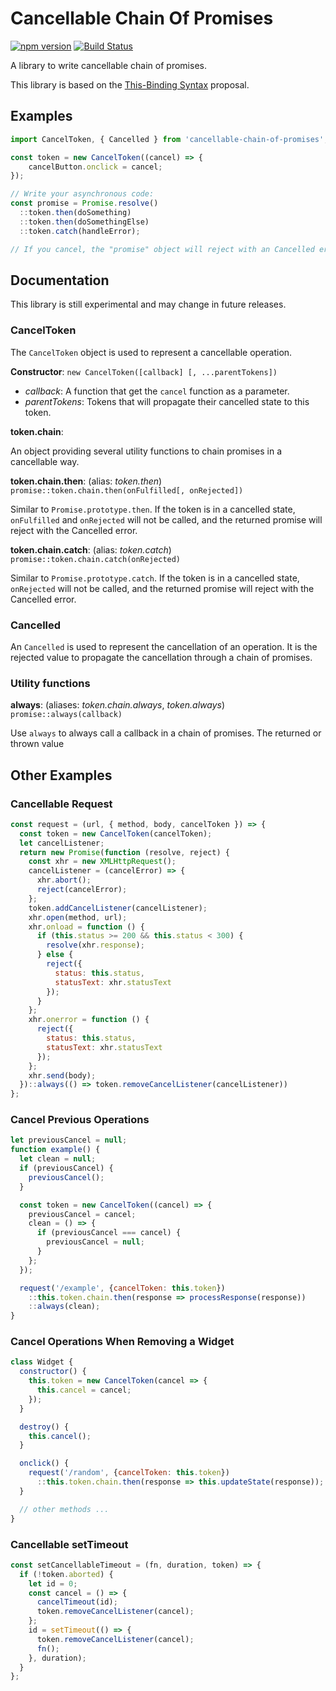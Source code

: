 # Cancellable Chain Of Promises

[![npm version](https://badge.fury.io/js/cancellable-chain-of-promises.svg)](https://badge.fury.io/js/cancellable-chain-of-promises) [![Build Status](https://travis-ci.org/Volune/cancellable-chain-of-promises.svg?branch=master)](https://travis-ci.org/Volune/cancellable-chain-of-promises)

A library to write cancellable chain of promises.

This library is based on the [This-Binding Syntax](https://github.com/tc39/proposal-bind-operator) proposal.


## Examples

```javascript
import CancelToken, { Cancelled } from 'cancellable-chain-of-promises';

const token = new CancelToken((cancel) => {
    cancelButton.onclick = cancel;
});

// Write your asynchronous code:
const promise = Promise.resolve()
  ::token.then(doSomething)
  ::token.then(doSomethingElse)
  ::token.catch(handleError);

// If you cancel, the "promise" object will reject with an Cancelled error.
```


## Documentation

This library is still experimental and may change in future releases.

### CancelToken

The `CancelToken` object is used to represent a cancellable operation.

**Constructor**: `new CancelToken([callback] [, ...parentTokens])`

- _callback_: A function that get the `cancel` function as a parameter.
- _parentTokens_: Tokens that will propagate their cancelled state to this token.
 
**token.chain**:

An object providing several utility functions to chain promises in a cancellable way.

**token.chain.then**: (alias: *token.then*) `promise::token.chain.then(onFulfilled[, onRejected])`

Similar to `Promise.prototype.then`. If the token is in a cancelled state, `onFulfilled` and `onRejected` will not be called, and the returned promise will reject with the Cancelled error.

**token.chain.catch**: (alias: *token.catch*) `promise::token.chain.catch(onRejected)`

Similar to `Promise.prototype.catch`. If the token is in a cancelled state, `onRejected` will not be called, and the returned promise will reject with the Cancelled error.

### Cancelled

An `Cancelled` is used to represent the cancellation of an operation. It is the rejected value to propagate the cancellation through a chain of promises.

### Utility functions

**always**: (aliases: *token.chain.always*, *token.always*) `promise::always(callback)`

Use `always` to always call a callback in a chain of promises. The returned or thrown value


## Other Examples

### Cancellable Request

```javascript
const request = (url, { method, body, cancelToken }) => {
  const token = new CancelToken(cancelToken);
  let cancelListener;
  return new Promise(function (resolve, reject) {
    const xhr = new XMLHttpRequest();
    cancelListener = (cancelError) => {
      xhr.abort();
      reject(cancelError);
    };
    token.addCancelListener(cancelListener);
    xhr.open(method, url);
    xhr.onload = function () {
      if (this.status >= 200 && this.status < 300) {
        resolve(xhr.response);
      } else {
        reject({
          status: this.status,
          statusText: xhr.statusText
        });
      }
    };
    xhr.onerror = function () {
      reject({
        status: this.status,
        statusText: xhr.statusText
      });
    };
    xhr.send(body);
  })::always(() => token.removeCancelListener(cancelListener))
};
```

### Cancel Previous Operations

```javascript
let previousCancel = null;
function example() {
  let clean = null;
  if (previousCancel) {
    previousCancel();
  }

  const token = new CancelToken((cancel) => {
    previousCancel = cancel;
    clean = () => {
      if (previousCancel === cancel) {
        previousCancel = null;
      }
    };
  });

  request('/example', {cancelToken: this.token})
    ::this.token.chain.then(response => processResponse(response))
    ::always(clean);
}
```

### Cancel Operations When Removing a Widget

```javascript
class Widget {
  constructor() {
    this.token = new CancelToken(cancel => {
      this.cancel = cancel;
    });
  }

  destroy() {
    this.cancel();
  }

  onclick() {
    request('/random', {cancelToken: this.token})
      ::this.token.chain.then(response => this.updateState(response));
  }

  // other methods ...
}
```

### Cancellable setTimeout

```javascript
const setCancellableTimeout = (fn, duration, token) => {
  if (!token.aborted) {
    let id = 0;
    const cancel = () => {
      cancelTimeout(id);
      token.removeCancelListener(cancel);
    };
    id = setTimeout(() => {
      token.removeCancelListener(cancel);
      fn();
    }, duration);
  }
};
```

